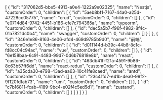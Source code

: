 [
{
"id": "317062d5-bbe5-4913-a0e4-1222a9e02325",
"name": "Nestjs",
"customOrder": 0,
"children": [
{
"id": "5aeb8bf1-7167-44a0-a25d-47228cc05775",
"name": "crud",
"customOrder": 0,
"children": []
},
{
"id": "e0714d84-9742-4451-b186-cfe7c794365a",
"name": "typeorm",
"customOrder": 0,
"children": []
},
{
"id": "dec5a5b7-f96f-4982-8f4c-01a7821dc0b4",
"name": "swagger",
"customOrder": 0,
"children": []
}
]
},
{
"id": "346e1e86-8163-4e06-afd4-469d9785b9d0",
"name": "前端",
"customOrder": 0,
"children": [
{
"id": "d011144d-b39c-44b8-8c1c-fd8cc04c94ac",
"name": "vue",
"customOrder": 0,
"children": []
},
{
"id": "6e158baa-6c91-4483-99d7-0d6b76818e8b",
"name": "react",
"customOrder": 0,
"children": [
{
"id": "463db41f-f21a-4591-9b86-8c63b57ff6dd",
"name": "react-redux",
"customOrder": 0,
"children": []
},
{
"id": "a35cda30-e798-43ad-aa63-10c41fe8caed",
"name": "antd",
"customOrder": 0,
"children": []
},
{
"id": "23c41fd7-e41b-4ea0-99f2-9f120fdfab73",
"name": "umi",
"customOrder": 0,
"children": []
},
{
"id": "c7b16811-fcab-4189-9bc4-e02f4c5ed5d1",
"name": "zustand",
"customOrder": 0,
"children": []
}
]
}
]
}
]
